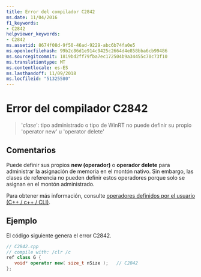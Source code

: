 ```yaml
---
title: Error del compilador C2842
ms.date: 11/04/2016
f1_keywords:
- C2842
helpviewer_keywords:
- C2842
ms.assetid: 8674f08d-9f50-46ad-9229-abc6b74fa0e5
ms.openlocfilehash: 99b2c86d1e914c9425c2664d4e858bba6cb99486
ms.sourcegitcommit: 1819bd2ff79fba7ec172504b9a34455c70c73f10
ms.translationtype: MT
ms.contentlocale: es-ES
ms.lasthandoff: 11/09/2018
ms.locfileid: "51325580"
---
```

# <a name="compiler-error-c2842"></a>Error del compilador C2842

> '*clase*': tipo administrado o tipo de WinRT no puede definir su propio 'operator new' u 'operator delete'

## <a name="remarks"></a>Comentarios

Puede definir sus propios **new (operador)** o **operador delete** para administrar la asignación de memoria en el montón nativo. Sin embargo, las clases de referencia no pueden definir estos operadores porque solo se asignan en el montón administrado.

Para obtener más información, consulte [operadores definidos por el usuario (C++ / c++ / CLI)](../../dotnet/user-defined-operators-cpp-cli.md).

## <a name="example"></a>Ejemplo

El código siguiente genera el error C2842.

```cpp
// C2842.cpp
// compile with: /clr /c
ref class G {
   void* operator new( size_t nSize );   // C2842
};
```
